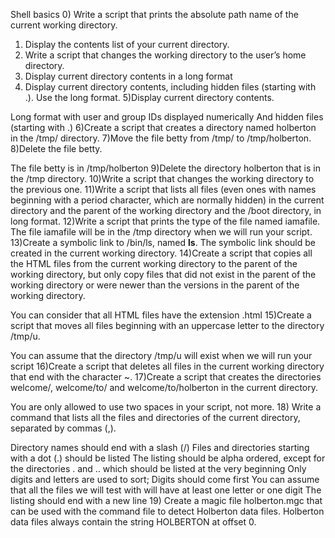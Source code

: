 Shell basics
0) Write a script that prints the absolute path name of the current working directory.
1) Display the contents list of your current directory.
2) Write a script that changes the working directory to the user’s home directory.
3) Display current directory contents in a long format
4) Display current directory contents, including hidden files (starting with .). Use the long format.
5)Display current directory contents.

Long format
with user and group IDs displayed numerically
And hidden files (starting with .)
6)Create a script that creates a directory named holberton in the /tmp/ directory.
7)Move the file betty from /tmp/ to /tmp/holberton.
8)Delete the file betty.

The file betty is in /tmp/holberton
9)Delete the directory holberton that is in the /tmp directory.
10)Write a script that changes the working directory to the previous one.
11)Write a script that lists all files (even ones with names beginning with a period character, which are normally hidden) in the current directory and the parent of the working directory and the /boot directory, in long format.
12)Write a script that prints the type of the file named iamafile. The file iamafile will be in the /tmp directory when we will run your script.
13)Create a symbolic link to /bin/ls, named __ls__. The symbolic link should be created in the current working directory.
14)Create a script that copies all the HTML files from the current working directory to the parent of the working directory, but only copy files that did not exist in the parent of the working directory or were newer than the versions in the parent of the working directory.

You can consider that all HTML files have the extension .html
15)Create a script that moves all files beginning with an uppercase letter to the directory /tmp/u.

You can assume that the directory /tmp/u will exist when we will run your script
16)Create a script that deletes all files in the current working directory that end with the character ~.
17)Create a script that creates the directories welcome/, welcome/to/ and welcome/to/holberton in the current directory.

You are only allowed to use two spaces in your script, not more.
18) Write a command that lists all the files and directories of the current directory, separated by commas (,).

Directory names should end with a slash (/)
Files and directories starting with a dot (.) should be listed
The listing should be alpha ordered, except for the directories . and .. which should be listed at the very beginning
Only digits and letters are used to sort; Digits should come first
You can assume that all the files we will test with will have at least one letter or one digit
The listing should end with a new line
19) Create a magic file holberton.mgc that can be used with the command file to detect Holberton data files. Holberton data files always contain the string HOLBERTON at offset 0.

